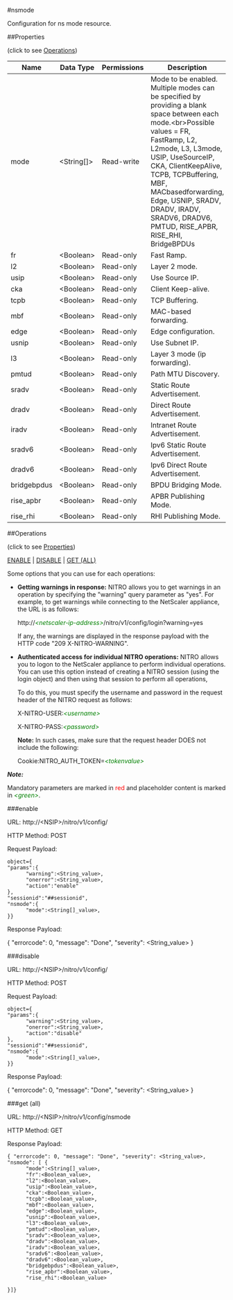 #nsmode

Configuration for ns mode resource.


##Properties 
<span>(click to see [Operations](#operations))</span>


<table><thead><tr><th>Name</th><th> Data Type</th><th> Permissions</th><th>Description</th></tr></thead><tbody><tr><td>mode</td><td>&lt;String[]></td><td>Read-write</td><td>Mode to be enabled. Multiple modes can be specified by providing a blank space between each mode.&lt;br>Possible values = FR, FastRamp, L2, L2mode, L3, L3mode, USIP, UseSourceIP, CKA, ClientKeepAlive, TCPB, TCPBuffering, MBF, MACbasedforwarding, Edge, USNIP, SRADV, DRADV, IRADV, SRADV6, DRADV6, PMTUD, RISE_APBR, RISE_RHI, BridgeBPDUs</td><tr><tr><td>fr</td><td>&lt;Boolean></td><td>Read-only</td><td>Fast Ramp.</td><tr><tr><td>l2</td><td>&lt;Boolean></td><td>Read-only</td><td>Layer 2 mode.</td><tr><tr><td>usip</td><td>&lt;Boolean></td><td>Read-only</td><td>Use Source IP.</td><tr><tr><td>cka</td><td>&lt;Boolean></td><td>Read-only</td><td>Client Keep-alive.</td><tr><tr><td>tcpb</td><td>&lt;Boolean></td><td>Read-only</td><td>TCP Buffering.</td><tr><tr><td>mbf</td><td>&lt;Boolean></td><td>Read-only</td><td>MAC-based forwarding.</td><tr><tr><td>edge</td><td>&lt;Boolean></td><td>Read-only</td><td>Edge configuration.</td><tr><tr><td>usnip</td><td>&lt;Boolean></td><td>Read-only</td><td>Use Subnet IP.</td><tr><tr><td>l3</td><td>&lt;Boolean></td><td>Read-only</td><td>Layer 3 mode (ip forwarding).</td><tr><tr><td>pmtud</td><td>&lt;Boolean></td><td>Read-only</td><td>Path MTU Discovery.</td><tr><tr><td>sradv</td><td>&lt;Boolean></td><td>Read-only</td><td>Static Route Advertisement.</td><tr><tr><td>dradv</td><td>&lt;Boolean></td><td>Read-only</td><td>Direct Route Advertisement.</td><tr><tr><td>iradv</td><td>&lt;Boolean></td><td>Read-only</td><td>Intranet Route Advertisement.</td><tr><tr><td>sradv6</td><td>&lt;Boolean></td><td>Read-only</td><td>Ipv6 Static Route Advertisement.</td><tr><tr><td>dradv6</td><td>&lt;Boolean></td><td>Read-only</td><td>Ipv6 Direct Route Advertisement.</td><tr><tr><td>bridgebpdus</td><td>&lt;Boolean></td><td>Read-only</td><td>BPDU Bridging Mode.</td><tr><tr><td>rise_apbr</td><td>&lt;Boolean></td><td>Read-only</td><td>APBR Publishing Mode.</td><tr><tr><td>rise_rhi</td><td>&lt;Boolean></td><td>Read-only</td><td>RHI Publishing Mode.</td><tr></tbody></table>
##Operations 
<span>(click to see [Properties](#properties))</span>


[ENABLE](#enable) | [DISABLE](#disable) | [GET (ALL)](#get-(all))


Some options that you can use for each operations:
<ul><li><p><b>Getting warnings in response:</b> NITRO allows you to get warnings in an operation by specifying the "warning" query parameter as "yes". For example, to get warnings while connecting to the NetScaler appliance, the URL is as follows:</p><p>http://<span style="color:green;font-style:italic;">&lt;netscaler-ip-address&gt;</span>/nitro/v1/config/login?warning=yes</p><p>If any, the warnings are displayed in the response payload with the HTTP code "209 X-NITRO-WARNING".</p></li><li><p><b>Authenticated access for individual NITRO operations:</b> NITRO allows you to logon to the NetScaler appliance to perform individual operations. You can use this option instead of creating a NITRO session (using the login object) and then using that session to perform all operations,</p><p>To do this, you must specify the username and password in the request header of the NITRO request as follows:</p><p>X-NITRO-USER:<span style="color:green;font-style:italic;">&lt;username&gt;</span></p><p>X-NITRO-PASS:<span style="color:green;font-style:italic;">&lt;password&gt;</span></p><p><b>Note:</b> In such cases, make sure that the request header DOES not include the following:</p><p>Cookie:NITRO_AUTH_TOKEN=<span style="color:green;font-style:italic;">&lt;tokenvalue&gt;</span></p></li></ul>



***Note:*** 
Mandatory parameters are marked in <span style="color:#FF0000;">red</span> and placeholder content is marked in <span style="color:green;font-style:italic">&lt;green&gt;</span>.

###enable



URL: http://&lt;NSIP&gt;/nitro/v1/config/
HTTP Method: POST
Request Payload: ```object={"params":{      "warning":<String_value>,      "onerror":<String_value>,      "action":"enable"},"sessionid":"##sessionid","nsmode":{      "mode":<String[]_value>,}}```
Response Payload: 
{ "errorcode": 0, "message": "Done", "severity": <String_value> }


###disable



URL: http://&lt;NSIP&gt;/nitro/v1/config/
HTTP Method: POST
Request Payload: ```object={"params":{      "warning":<String_value>,      "onerror":<String_value>,      "action":"disable"},"sessionid":"##sessionid","nsmode":{      "mode":<String[]_value>,}}```
Response Payload: 
{ "errorcode": 0, "message": "Done", "severity": <String_value> }


###get (all)



URL: http://&lt;NSIP&gt;/nitro/v1/config/nsmode
HTTP Method: GET
Response Payload: ```{ "errorcode": 0, "message": "Done", "severity": <String_value>, "nsmode": [ {      "mode":<String[]_value>,      "fr":<Boolean_value>,      "l2":<Boolean_value>,      "usip":<Boolean_value>,      "cka":<Boolean_value>,      "tcpb":<Boolean_value>,      "mbf":<Boolean_value>,      "edge":<Boolean_value>,      "usnip":<Boolean_value>,      "l3":<Boolean_value>,      "pmtud":<Boolean_value>,      "sradv":<Boolean_value>,      "dradv":<Boolean_value>,      "iradv":<Boolean_value>,      "sradv6":<Boolean_value>,      "dradv6":<Boolean_value>,      "bridgebpdus":<Boolean_value>,      "rise_apbr":<Boolean_value>,      "rise_rhi":<Boolean_value>}]}```




